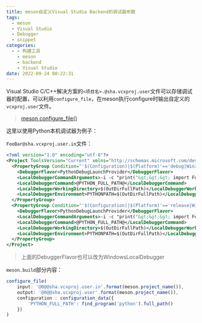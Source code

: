 ```yaml
---
title: meson自定义Visual Studio Backend的调试器参数
tags:
  - meson
  - Visual Studio
  - Debugger
  - snippet
categories:
  - - 构建工具
    - meson
    - backend
    - Visual Studio
date: 2022-09-24 00:22:31
---
```



Visual Studio C/C++解决方案的`<项目名>.@sha.vcxproj.user`文件可以存储调试器的配置，可以利用`configure_file`，在meson执行configure时输出自定义的`vcxproj.user`文件。

> [meson configure_file()](https://mesonbuild.com/Reference-manual_functions.html#configure_file)

这里以使用Python本机调试器为例子：

`FooBar@sha.vcxproj.user.in`文件：

```xml
<?xml version="1.0" encoding="utf-8"?>
<Project ToolsVersion="Current" xmlns="http://schemas.microsoft.com/developer/msbuild/2003">
  <PropertyGroup Condition="'$(Configuration)|$(Platform)'=='debug|Win32'">
    <DebuggerFlavor>PythonDebugLaunchProvider</DebuggerFlavor>
    <LocalDebuggerCommandArguments>-i -c "print('&gt;&gt;&gt; import FooBar'); import FooBar"</LocalDebuggerCommandArguments>
    <LocalDebuggerCommand>@PYTHON_FULL_PATH@</LocalDebuggerCommand>
    <LocalDebuggerWorkingDirectory>$(OutDirFullPath)</LocalDebuggerWorkingDirectory>
    <LocalDebuggerEnvironment>PYTHONPATH=$(OutDirFullPath)</LocalDebuggerEnvironment>
  </PropertyGroup>
  <PropertyGroup Condition="'$(Configuration)|$(Platform)'=='release|Win32'">
    <DebuggerFlavor>PythonDebugLaunchProvider</DebuggerFlavor>
    <LocalDebuggerCommandArguments>-i -c "print('&gt;&gt;&gt; import FooBar'); import FooBar"</LocalDebuggerCommandArguments>
    <LocalDebuggerCommand>@PYTHON_FULL_PATH@</LocalDebuggerCommand>
    <LocalDebuggerWorkingDirectory>$(OutDirFullPath)</LocalDebuggerWorkingDirectory>
    <LocalDebuggerEnvironment>PYTHONPATH=$(OutDirFullPath)</LocalDebuggerEnvironment>
  </PropertyGroup>
</Project>
```

> 上面的DebuggerFlavor也可以改为WindowsLocalDebugger

`meson.build`部分内容：

```javascript
configure_file(
    input: '@0@@sha.vcxproj.user.in'.format(meson.project_name()),
    output: '@0@@sha.vcxproj.user'.format(meson.project_name()),
    configuration : configuration_data({
        'PYTHON_FULL_PATH': find_program('python').full_path()
    })
)
```

